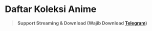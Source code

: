 # Daftar Koleksi Anime


<blockquote class="wp-block-quote has-text-align-center">
  <p>
    <strong><span style="color:#FFFFF" class="has-inline-color">Support Streaming & Download (Wajib Download <a href="https://telegram.org/dl" target="_blank" rel="noreferrer noopener">Telegram</a>)</span></strong>
  </p>
</blockquote>
<script async src="https://telegram.org/js/telegram-widget.js?11" data-telegram-post="moepoi_collection/4" data-width="100%"></script>
<script async src="https://telegram.org/js/telegram-widget.js?11" data-telegram-post="moepoi_collection/5" data-width="100%"></script>
